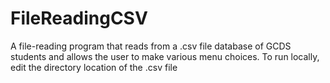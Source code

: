 # FileReadingCSV
A file-reading program that reads from a .csv file database of GCDS students and allows the user to make various menu choices.
To run locally, edit the directory location of the .csv file 
